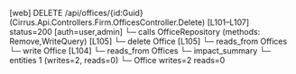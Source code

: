 [web] DELETE /api/offices/{id:Guid}  (Cirrus.Api.Controllers.Firm.OfficesController.Delete)  [L101–L107] status=200 [auth=user,admin]
  └─ calls OfficeRepository (methods: Remove,WriteQuery) [L105]
  └─ delete Office [L105]
    └─ reads_from Offices
  └─ write Office [L104]
    └─ reads_from Offices
  └─ impact_summary
    └─ entities 1 (writes=2, reads=0)
      └─ Office writes=2 reads=0

